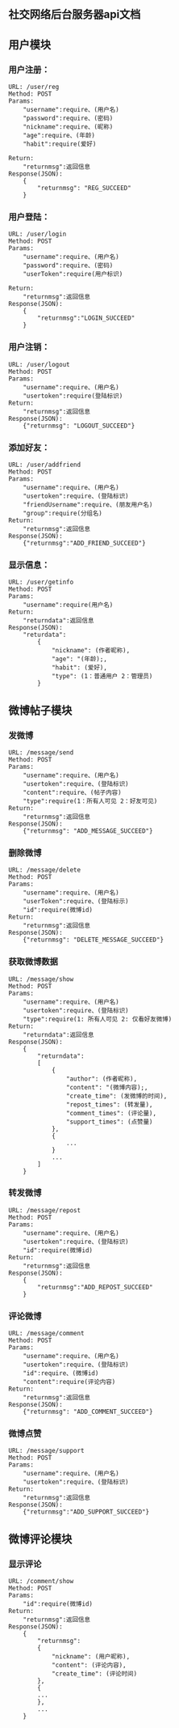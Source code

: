 <html>

<head>
<meta charset="utf-8">
<title>社交网络后台服务器api文档</title>
</head>
<body>
<ul id="tree" class="ztree"></ul>

<p><article class='markdown-body'></p>

<h1 id="toc_0">社交网络后台服务器api文档</h1>

<h2 id="toc_1">用户模块</h2>

<h3 id="toc_2">用户注册：</h3>

<pre><code>URL: /user/reg
Method: POST
Params:
    &quot;username&quot;:require、(用户名)
    &quot;password&quot;:require、(密码)
    &quot;nickname&quot;:require、(昵称)    
    &quot;age&quot;:require、(年龄)
    &quot;habit&quot;:require(爱好)     
    
Return:
    &quot;returnmsg&quot;:返回信息
Response(JSON):
    {
        &quot;returnmsg&quot;: &quot;REG_SUCCEED&quot;
    }
</code></pre>

<h3 id="toc_3">用户登陆：</h3>

<pre><code>URL: /user/login
Method: POST
Params:
    &quot;username&quot;:require、(用户名)
    &quot;password&quot;:require、(密码)
    &quot;userToken&quot;:require(用户标识)
    
Return:
    &quot;returnmsg&quot;:返回信息
Response(JSON):
    {
        &quot;returnmsg&quot;:&quot;LOGIN_SUCCEED&quot;
    }
</code></pre>

<h3 id="toc_4">用户注销：</h3>

<pre><code>URL: /user/logout
Method: POST
Params:
    &quot;username&quot;:require、(用户名)
    &quot;usertoken&quot;:require(登陆标识)
Return:
    &quot;returnmsg&quot;:返回信息
Response(JSON):
    {&quot;returnmsg&quot;: &quot;LOGOUT_SUCCEED&quot;}
</code></pre>

<h3 id="toc_5">添加好友：</h3>

<pre><code>URL: /user/addfriend
Method: POST
Params:
    &quot;username&quot;:require、(用户名)
    &quot;usertoken&quot;:require、(登陆标识)
    &quot;friendUsername&quot;:require、(朋友用户名)
    &quot;group&quot;:require(分组名)
Return:
    &quot;returnmsg&quot;:返回信息
Response(JSON):
    {&quot;returnmsg&quot;:&quot;ADD_FRIEND_SUCCEED&quot;}
</code></pre>

<h3 id="toc_6">显示信息：</h3>

<pre><code>URL: /user/getinfo
Method: POST
Params:
    &quot;username&quot;:require(用户名)
Return:
    &quot;returndata&quot;:返回信息
Response(JSON):
    &quot;returdata&quot;: 
        {
        	&quot;nickname&quot;: (作者昵称),
       	    &quot;age&quot;: &quot;(年龄);,
        	&quot;habit&quot;: (爱好),
        	&quot;type&quot;: (1：普通用户 2：管理员)
        }
</code></pre>

<h2 id="toc_7">微博帖子模块</h2>

<h3 id="toc_8">发微博</h3>

<pre><code>URL: /message/send
Method: POST
Params:
    &quot;username&quot;:require、(用户名)
    &quot;usertoken&quot;:require、(登陆标识)
    &quot;content&quot;:require、(帖子内容)
    &quot;type&quot;:require(1：所有人可见 2：好友可见)
Return:
    &quot;returnmsg&quot;:返回信息
Response(JSON):
    {&quot;returnmsg&quot;: &quot;ADD_MESSAGE_SUCCEED&quot;}
</code></pre>

<h3 id="toc_9">删除微博</h3>

<pre><code>URL: /message/delete
Method: POST
Params:
    &quot;username&quot;:require、(用户名)
    &quot;userToken&quot;:require、(登陆标示)
    &quot;id&quot;:require(微博id)
Return:
    &quot;returnmsg&quot;:返回信息
Response(JSON):
    {&quot;returnmsg&quot;: &quot;DELETE_MESSAGE_SUCCEED&quot;}
</code></pre>

<h3 id="toc_10">获取微博数据</h3>

<pre><code>URL: /message/show
Method: POST
Params:
    &quot;username&quot;:require、(用户名)
    &quot;usertoken&quot;:require、(登陆标识)
    &quot;type&quot;:require(1: 所有人可见 2: 仅看好友微博)
Return:
    &quot;returndata&quot;:返回信息
Response(JSON):
    {
        &quot;returndata&quot;: 
        [
            {
                &quot;author&quot;: (作者昵称),
                &quot;content&quot;: &quot;(微博内容);,
                &quot;create_time&quot;: (发微博的时间),
                &quot;repost_times&quot;: (转发量),
                &quot;comment_times&quot;: (评论量),
                &quot;support_times&quot;: (点赞量)
            },
            {
                ...
            }
            ...
        ]
    }
</code></pre>

<h3 id="toc_11">转发微博</h3>

<pre><code>URL: /message/repost
Method: POST
Params:
    &quot;username&quot;:require、(用户名)
    &quot;usertoken&quot;:require、(登陆标识)
    &quot;id&quot;:require(微博id)
Return:
    &quot;returnmsg&quot;:返回信息
Response(JSON):
    {
        &quot;returnmsg&quot;:&quot;ADD_REPOST_SUCCEED&quot;
    }
</code></pre>

<h3 id="toc_12">评论微博</h3>

<pre><code>URL: /message/comment
Method: POST
Params:
    &quot;username&quot;:require、(用户名)
    &quot;usertoken&quot;:require、(登陆标识)
    &quot;id&quot;:require、(微博id)
    &quot;content&quot;:require(评论内容)
Return:
    &quot;returnmsg&quot;:返回信息
Response(JSON):
    {&quot;returnmsg&quot;: &quot;ADD_COMMENT_SUCCEED&quot;}
</code></pre>

<h3 id="toc_13">微博点赞</h3>

<pre><code>URL: /message/support
Method: POST
Params:
    &quot;username&quot;:require、(用户名)
    &quot;usertoken&quot;:require、(登陆标识)
Return:
    &quot;returnmsg&quot;:返回信息
Response(JSON):
    {&quot;returnmsg&quot;:&quot;ADD_SUPPORT_SUCCEED&quot;}
</code></pre>

<h2 id="toc_14">微博评论模块</h2>

<h3 id="toc_15">显示评论</h3>

<pre><code>URL: /comment/show
Method: POST
Params:
    &quot;id&quot;:require(微博id)
Return:
    "returnmsg":返回信息
Response(JSON):
    {
        &quot;returnmsg&quot;: 
        {
        	&quot;nickname&quot;: (用户昵称),
        	&quot;content&quot;: (评论内容),
        	&quot;create_time&quot;: (评论时间)
        }, 
        {
        ...
        },
        ...
    }
</code></pre>

<p></article></p>
</body>
</html>
